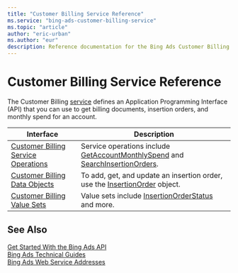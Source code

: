 ```yaml
---
title: "Customer Billing Service Reference"
ms.service: "bing-ads-customer-billing-service"
ms.topic: "article"
author: "eric-urban"
ms.author: "eur"
description: Reference documentation for the Bing Ads Customer Billing API.
---
```

# Customer Billing Service Reference
The Customer Billing [service](bingads/guides/web-service-addresses.md) defines an Application Programming Interface (API) that you can use to get billing documents, insertion orders, and monthly spend for an account.

|Interface|Description|
|---------|---------|
|[Customer Billing Service Operations](bingads/customer-billing-service/customer-billing-service-operations.md)|Service operations include [GetAccountMonthlySpend](bingads/customer-billing-service/getaccountmonthlyspend.md) and [SearchInsertionOrders](bingads/customer-billing-service/searchinsertionorders.md).|
|[Customer Billing Data Objects](bingads/customer-billing-service/customer-billing-data-objects.md)|To add, get, and update an insertion order, use the [InsertionOrder](bingads/customer-billing-service/insertionorder.md) object.|
|[Customer Billing Value Sets](bingads/customer-billing-service/customer-billing-value-sets.md)|Value sets include [InsertionOrderStatus](bingads/customer-billing-service/insertionorderstatus.md) and more.|

## See Also
[Get Started With the Bing Ads API](bingads/guides/get-started.md)  
[Bing Ads Technical Guides](bingads/guides/technical-guides.md)  
[Bing Ads Web Service Addresses](bingads/guides/web-service-addresses.md)  

